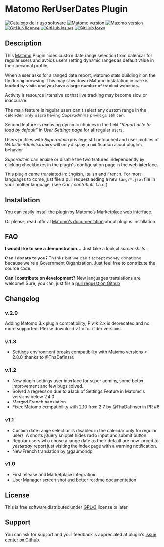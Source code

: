 # Matomo RerUserDates Plugin

[![Catalogo del riuso software](https://img.shields.io/badge/Riuso%20AGID-Software-%230076e3)](https://developers.italia.it/it/search?type=reuse_software)
[![Matomo version](https://img.shields.io/badge/matomo-4.x--dev-success)](https://github.com/matomo-org/matomo)
[![Matomo version](https://img.shields.io/badge/matomo-3.x--dev-success)](https://github.com/matomo-org/matomo)
[![GitHub license](https://img.shields.io/github/license/RegioneER/RerUserDates)](https://github.com/RegioneER/RerUserDates/blob/master/LICENSE)
[![GitHub issues](https://img.shields.io/github/issues/RegioneER/RerUserDates)](https://github.com/RegioneER/RerUserDates/issues)
[![GitHub forks](https://img.shields.io/github/forks/RegioneER/RerUserDates)](https://github.com/RegioneER/RerUserDates/network)

## Description

This [Matomo](http://Matomo.org) Plugin hides custom date range selection from calendar for regular users and avoids users setting dynamic ranges as default value in their personal profile.

When a user asks for a ranged date report, Matomo stats building it on the fly during browsing. This may slow down Matomo installation in case is loaded by visits and you have a large number of tracked websites.

Activity is resource intensive so that live tracking may become slow or inaccurate.

The main feature is regular users can't select any custom range in the calendar, only users having _Superadmins_ privilege still can.

Second feature is removing dynamic choices in the field _"Report date to load by default"_ in _User Settings page_ for all regular users.

Users profiles with _Superadmin_ privilege still untouched and user profiles of _Website Administrators_ will only display a notification about plugin's behavior.

_Superadmin_ can enable or disable the two features independently by clicking checkboxes in the plugin's configuration page in the web interface.

This plugin came translated in: English, Italian and French. For more languages to come, just file a pull request adding a new `lang/*.json` file in your mother language, (see _Can I contribute_ f.a.q.)

## Installation

You can easily install the plugin by Matomo's Marketplace web interface.

Or please, read official [Matomo's documentation](http://Matomo.org/faq/plugins/#faq_21) about plugins installation.

## FAQ

**I would like to see a demonstration...**
Just take a look at _screenshots_ .

**Can I donate to you?**
Thanks but we can't accept money donations because we're a Government Organization.
Just feel free to contribute the source code.

**Can I contribute on development?**
New languages translations are welcome!
Sure, you can, just file a [pull request on Github](https://github.com/RegioneER/RerUserDates/pull)

## Changelog

### v.2.0

Adding Matomo 3.x plugin compatibility, Piwik 2.x is deprecated and no more supported. Please download v.1.x for older versions.

### v.1.3

- Settings environment breaks compatibility with Matomo versions < 2.8.0, thanks to @ThaDafinser.

### v.1.2

- New plugin settings user interface for super admins, some better improvement and few bugs solved.
- Solved a regression due to a lack of Settings Feature in Matomo's versions below 2.4.0
- Merged French translation
- Fixed Matomo compatibility with 2.10 from 2.7 by @ThaDafinser in PR #6

### v1.1

- Custom date range selection is disabled in the calendar only for regular users. A shorts jQuery snippet hides radio input and submit button.
- Regular users who chose a range date as their default are now forced to _yesterday_ report just visiting the index page with a warning notification.
- New French translation by @gaumondp

### v1.0

- First release and Marketplace integration
- User Manager screen shot and better readme documentation

## License

This is free software distributed under [GPLv3](http://www.gnu.org/licenses/gpl-3.0-standalone.html) license or later

## Support

You can ask for support and your feedback is appreciated at plugin's [issue center on Github](https://github.com/RegioneER/RerUserDates/issues).
